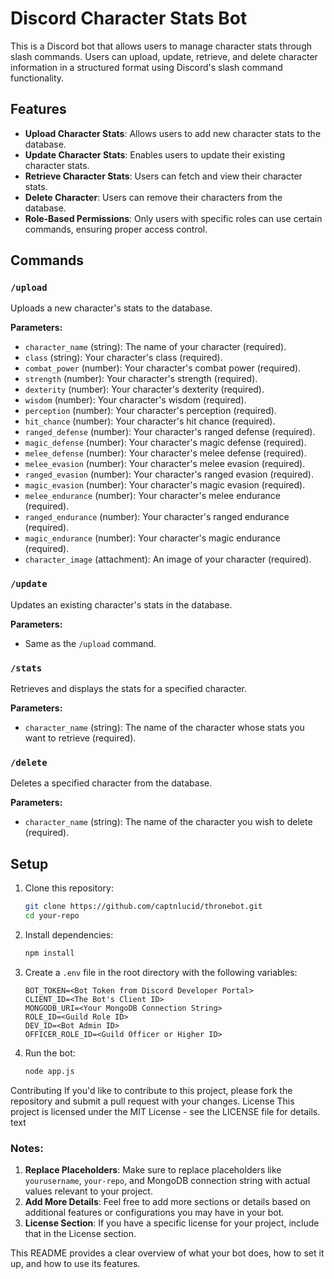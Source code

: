# Discord Character Stats Bot

This is a Discord bot that allows users to manage character stats through slash commands. Users can upload, update, retrieve, and delete character information in a structured format using Discord's slash command functionality.

## Features

- **Upload Character Stats**: Allows users to add new character stats to the database.
- **Update Character Stats**: Enables users to update their existing character stats.
- **Retrieve Character Stats**: Users can fetch and view their character stats.
- **Delete Character**: Users can remove their characters from the database.
- **Role-Based Permissions**: Only users with specific roles can use certain commands, ensuring proper access control.

## Commands

### `/upload`

Uploads a new character's stats to the database.

**Parameters:**
- `character_name` (string): The name of your character (required).
- `class` (string): Your character's class (required).
- `combat_power` (number): Your character's combat power (required).
- `strength` (number): Your character's strength (required).
- `dexterity` (number): Your character's dexterity (required).
- `wisdom` (number): Your character's wisdom (required).
- `perception` (number): Your character's perception (required).
- `hit_chance` (number): Your character's hit chance (required).
- `ranged_defense` (number): Your character's ranged defense (required).
- `magic_defense` (number): Your character's magic defense (required).
- `melee_defense` (number): Your character's melee defense (required).
- `melee_evasion` (number): Your character's melee evasion (required).
- `ranged_evasion` (number): Your character's ranged evasion (required).
- `magic_evasion` (number): Your character's magic evasion (required).
- `melee_endurance` (number): Your character's melee endurance (required).
- `ranged_endurance` (number): Your character's ranged endurance (required).
- `magic_endurance` (number): Your character's magic endurance (required).
- `character_image` (attachment): An image of your character (required).

### `/update`

Updates an existing character's stats in the database.

**Parameters:**
- Same as the `/upload` command.

### `/stats`

Retrieves and displays the stats for a specified character.

**Parameters:**
- `character_name` (string): The name of the character whose stats you want to retrieve (required).

### `/delete`

Deletes a specified character from the database.

**Parameters:**
- `character_name` (string): The name of the character you wish to delete (required).

## Setup

1. Clone this repository:
   ```bash
   git clone https://github.com/captnlucid/thronebot.git
   cd your-repo
   ```

2. Install dependencies:
    ```bash
    npm install
    ```

3. Create a `.env` file in the root directory with the following variables:
    ```text
    BOT_TOKEN=<Bot Token from Discord Developer Portal>
    CLIENT_ID=<The Bot's Client ID>
    MONGODB_URI=<Your MongoDB Connection String>
    ROLE_ID=<Guild Role ID>
    DEV_ID=<Bot Admin ID>
    OFFICER_ROLE_ID=<Guild Officer or Higher ID>   
    ```
    
4. Run the bot:
    ```bash
    node app.js
    ```
Contributing
If you'd like to contribute to this project, please fork the repository and submit a pull request with your changes.
License
This project is licensed under the MIT License - see the LICENSE file for details.
text

### Notes:
1. **Replace Placeholders**: Make sure to replace placeholders like `yourusername`, `your-repo`, and MongoDB connection string with actual values relevant to your project.
2. **Add More Details**: Feel free to add more sections or details based on additional features or configurations you may have in your bot.
3. **License Section**: If you have a specific license for your project, include that in the License section.

This README provides a clear overview of what your bot does, how to set it up, and how to use its features.
